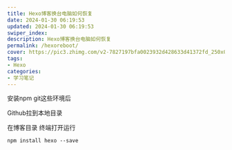 ```yaml
---
title: Hexo博客换台电脑如何恢复
date: 2024-01-30 06:19:53
updated: 2024-01-30 06:19:53
swiper_index: 
description: Hexo博客换台电脑如何恢复
permalink: /hexoreboot/
cover: https://pic3.zhimg.com/v2-7827197bfa0023932d428633d41372fd_250x0.jpg?source=172ae18b
tags: 
- Hexo
categories: 
- 学习笔记
---
```


安装npm git这些环境后

Github拉到本地目录

在博客目录 终端打开运行

```
npm install hexo --save
```

